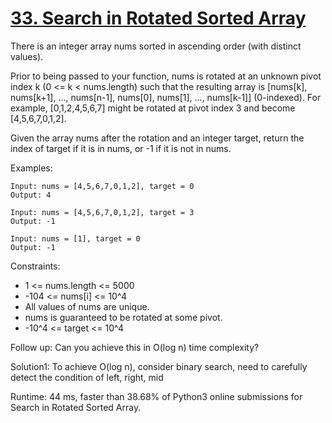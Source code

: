# [33. Search in Rotated Sorted Array](https://leetcode.com/problems/search-in-rotated-sorted-array/)

There is an integer array nums sorted in ascending order (with distinct values).

Prior to being passed to your function, nums is rotated at an unknown pivot index k (0 <= k < nums.length) such that the resulting array is [nums[k], nums[k+1], ..., nums[n-1], nums[0], nums[1], ..., nums[k-1]] (0-indexed). For example, [0,1,2,4,5,6,7] might be rotated at pivot index 3 and become [4,5,6,7,0,1,2].

Given the array nums after the rotation and an integer target, return the index of target if it is in nums, or -1 if it is not in nums.

Examples:

```
Input: nums = [4,5,6,7,0,1,2], target = 0
Output: 4

Input: nums = [4,5,6,7,0,1,2], target = 3
Output: -1

Input: nums = [1], target = 0
Output: -1
```

Constraints:

- 1 <= nums.length <= 5000
- -104 <= nums[i] <= 10^4
- All values of nums are unique.
- nums is guaranteed to be rotated at some pivot.
- -10^4 <= target <= 10^4

Follow up: Can you achieve this in O(log n) time complexity?

Solution1: To achieve O(log n), consider binary search, need to carefully detect the condition of left, right, mid

Runtime: 44 ms, faster than 38.68% of Python3 online submissions for Search in Rotated Sorted Array.

